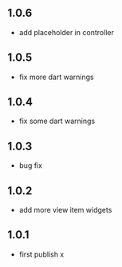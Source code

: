 ## 1.0.6

* add placeholder in controller

## 1.0.5

* fix more dart warnings

## 1.0.4

* fix some dart warnings 

## 1.0.3

* bug fix

## 1.0.2

* add more view item widgets

## 1.0.1

* first publish
x